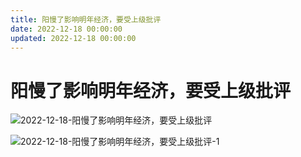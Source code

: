 ```yaml
---
title: 阳慢了影响明年经济，要受上级批评
date: 2022-12-18 00:00:00
updated: 2022-12-18 00:00:00
---
```



# 阳慢了影响明年经济，要受上级批评

![2022-12-18-阳慢了影响明年经济，要受上级批评](assets/2022-12-18-阳慢了影响明年经济，要受上级批评.jpeg)

![2022-12-18-阳慢了影响明年经济，要受上级批评-1](assets/2022-12-18-阳慢了影响明年经济，要受上级批评-1.jpeg)

